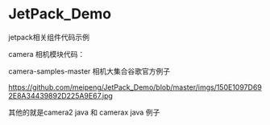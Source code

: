 # JetPack_Demo
jetpack相关组件代码示例


camera 相机模块代码：

camera-samples-master 相机大集合谷歌官方例子

https://github.com/meipeng/JetPack_Demo/blob/master/imgs/150E1097D692E8A34439892D225A9E67.jpg

其他的就是camera2 java 和 camerax java 例子
